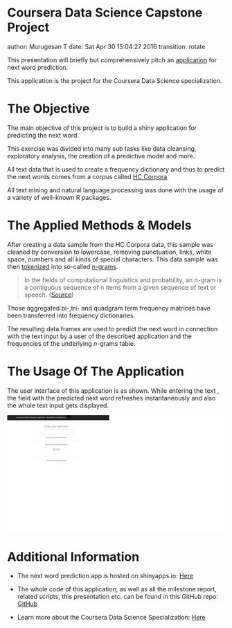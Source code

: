 Coursera Data Science Capstone Project
========================================================
author: Murugesan T
date: Sat Apr 30 15:04:27 2016
transition: rotate

This presentation will briefly but comprehensively pitch an [application](https://murugesan-t.shinyapps.io/ShinyApp/) for next word prediction.

This application is the project for the Coursera Data Science specialization.


The Objective
========================================================

The main objective of this project is to build a shiny application for predicting the next word. 

This exercise was divided into many sub tasks like data cleansing, exploratory analysis, the creation of a predictive model and more.

All text data that is used to create a frequency dictionary and thus to predict the next words comes from a corpus called [HC Corpora](http://www.corpora.heliohost.org/). 

All text mining and natural language processing was done with the usage of a variety of well-known R packages.

The Applied Methods & Models
========================================================

After creating a data sample from the HC Corpora data, this sample was cleaned by conversion to lowercase, removing punctuation, links, white space, numbers and all kinds of special characters.
This data sample was then [tokenized](http://en.wikipedia.org/wiki/Tokenization_%28lexical_analysis%29) into so-called [*n*-grams](http://en.wikipedia.org/wiki/N-gram). 
> In the fields of computational linguistics and probability, an *n*-gram is a contiguous sequence of n items from a given sequence of text or speech. ([Source](http://en.wikipedia.org/wiki/N-gram))


Those aggregated bi-,tri- and quadgram term frequency matrices have been transferred into frequency dictionaries.

The resulting data.frames are used to predict the next word in connection with the text input by a user of the described application and the frequencies of the underlying *n*-grams table.


The Usage Of The Application
========================================================

The user interface of this application is as shown. While entering the text , the field with the predicted next word refreshes instantaneously and  also the whole text input gets displayed.

![Application Screenshot](screenshot.png)


Additional Information
========================================================

* The next word prediction app is hosted on shinyapps.io: [Here](https://murugesan-t.shinyapps.io/ShinyApp/)

* The whole code of this application, as well as all the milestone report, related scripts, this presentation  etc. can be found in this GitHub repo: [GitHub](https://github.com/tmuruges/dascca)

* Learn more about the Coursera Data Science Specialization: [Here](https://www.coursera.org/learn/data-science-project)
